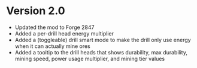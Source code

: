 # Version 2.0
- Updated the mod to Forge 2847
- Added a per-drill head energy multiplier
- Added a (toggleable) drill smart mode to make the drill only use energy when it can actually mine ores
- Added a tooltip to the drill heads that shows durability, max durability, mining speed, power usage multiplier, and mining tier values